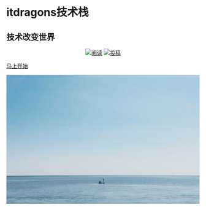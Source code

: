 <img width="160px" style="border-radius: 50%" bor src="">

# **itdragons技术栈**

## 技术改变世界

<p align="center">
  <a href="/"><img src="https://img.shields.io/badge/阅读-read-brightgreen.svg" alt="阅读"></a>
  <a href="/"><img src="https://img.shields.io/badge/Java-指南-important" alt="投稿"></a>
</p>

[马上开始 <i class="iconfont icon-down"></i>](#博客)

<!-- background image -->
![](media/bg.jpg)